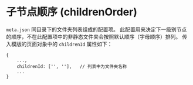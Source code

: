 子节点顺序 (childrenOrder)
========
`meta.json` 同目录下的文件夹列表组成的配置项。
此配置用来决定下一级别节点的顺序，不在此配置项中的非静态文件夹会按照默认顺序（字母顺序）排列。
传入模版的页面对象中的 `childrenId` 属性如下：
```
{
    ...,
    childrenId: ['', ''],   // 列表中为文件夹名称
    ...
}
```